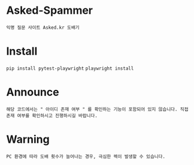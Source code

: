 # Asked-Spammer
``익명 질문 사이트 Asked.kr 도배기``

# Install
``pip install pytest-playwright``
``playwright install``

# Announce
``해당 코드에서는 " 아이디 존재 여부 " 를 확인하는 기능이 포함되어 있지 않습니다. 직접 존재 여부를 확인하시고 진행하시길 바랍니다.``

# Warning
``PC 환경에 따라 도배 횟수가 늘어나는 경우, 극심한 렉이 발생할 수 있습니다.``

